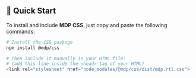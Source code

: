 ## 🚀 Quick Start

To install and include **MDP CSS**, just copy and paste the following commands:

```bash
# Install the CSS package
npm install @mdp/css

# Then include it manually in your HTML file:
# (add this line inside the <head> tag of your HTML)
<link rel="stylesheet" href="node_modules/@mdp/css/dist/mdp.rtl.css">
